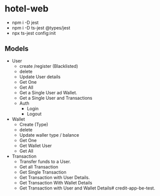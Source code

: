 # hotel-web

- npm i -D jest
- npm i -D ts-jest @types/jest
- npx ts-jest config:init


## Models
- User
  - create /register (Blacklisted)
  - delete
  - Update User details
  - Get One
  - Get All
  - Get a Single User ad Wallet.
  - Get a Single User and Transactions
  - Auth
    - Login
    - Logout
- Wallet
  - Create (Type)
  - delete
  - Update waller type / balance
  - Get One
  - Get Wallet User
  - Get All
- Transaction
  - Transfer funds to a User.
  - Get all Transaction
  - Get Single Transaction
  - Get Transaction with User Details.
  - Get Transaction With Wallet Details
  - Get Transaction with User and Wallet Details# credit-app-be-test.
